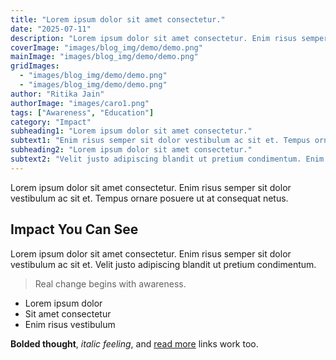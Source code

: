 ```yaml
---
title: "Lorem ipsum dolor sit amet consectetur."
date: "2025-07-11"
description: "Lorem ipsum dolor sit amet consectetur. Enim risus semper sit dolor vestibulum ac sit et."
coverImage: "images/blog_img/demo/demo.png"
mainImage: "images/blog_img/demo/demo.png"
gridImages:
  - "images/blog_img/demo/demo.png"
  - "images/blog_img/demo/demo.png"
author: "Ritika Jain"
authorImage: "images/caro1.png"
tags: ["Awareness", "Education"]
category: "Impact"
subheading1: "Lorem ipsum dolor sit amet consectetur."
subtext1: "Enim risus semper sit dolor vestibulum ac sit et. Tempus ornare posuere ut at consequat netus."
subheading2: "Lorem ipsum dolor sit amet consectetur."
subtext2: "Velit justo adipiscing blandit ut pretium condimentum. Enim risus semper sit dolor vestibulum ac sit et."
---
```


Lorem ipsum dolor sit amet consectetur. Enim risus semper sit dolor vestibulum ac sit et. Tempus ornare posuere ut at consequat netus.

## Impact You Can See

Lorem ipsum dolor sit amet consectetur. Enim risus semper sit dolor vestibulum ac sit et. Velit justo adipiscing blandit ut pretium condimentum.

> Real change begins with awareness.

- Lorem ipsum dolor
- Sit amet consectetur
- Enim risus vestibulum

**Bolded thought**, _italic feeling_, and [read more](https://example.com) links work too.
